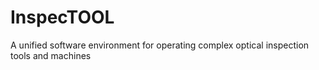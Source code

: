 # InspecTOOL
A unified software environment for operating complex optical inspection tools and machines
